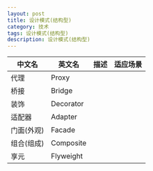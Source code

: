 ```yaml
---
layout: post
title: 设计模式(结构型)
category: 技术
tags: 设计模式(结构型)
description: 设计模式(结构型)
---
```



| 中文名 | 英文名 | 描述 | 适应场景 |
| --- | --- | --- | --- |
| 代理 | Proxy | | |
| 桥接 | Bridge | | |
| 装饰 | Decorator | | |
| 适配器 | Adapter | | |
| 门面(外观) | Facade | | |
| 组合(组成) | Composite | |
| 享元 | Flyweight | | |